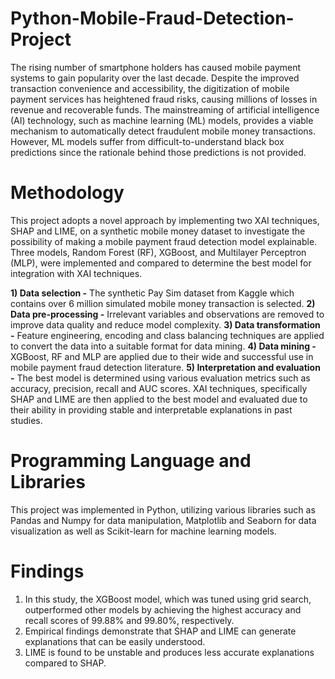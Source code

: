 # Python-Mobile-Fraud-Detection-Project
The rising number of smartphone holders has caused mobile payment systems to gain popularity over the last decade. Despite the improved transaction convenience and accessibility, the digitization of mobile payment services has heightened fraud risks, causing millions of losses in revenue and recoverable funds. The mainstreaming of artificial intelligence (AI) technology, such as machine learning (ML) models, provides a viable mechanism to automatically detect fraudulent mobile money transactions. However, ML models suffer from difficult-to-understand black box predictions since the rationale behind those predictions is not provided.

# Methodology
This project adopts a novel approach by implementing two XAI techniques, SHAP and LIME, on a synthetic mobile money dataset to investigate the possibility of making a mobile payment fraud detection model explainable. Three models, Random Forest (RF), XGBoost, and Multilayer Perceptron (MLP), were implemented and compared to determine the best model for integration with XAI techniques.

**1) Data selection                -** The synthetic Pay Sim dataset from Kaggle which contains over 6 million simulated mobile money transaction is selected. 
**2) Data pre-processing           -** Irrelevant variables and observations are removed to improve data quality and reduce model complexity.
**3) Data transformation           -** Feature engineering, encoding and class balancing techniques are applied to convert the data into a suitable format for data mining.
**4) Data mining                   -** XGBoost, RF and MLP are applied due to their wide and successful use in mobile payment fraud detection literature.
**5) Interpretation and evaluation -** The best model is determined using various evaluation metrics such as accuracy, precision, recall and AUC scores. XAI techniques, specifically SHAP and LIME are then applied 
                                       to the best model and evaluated due to their ability in providing stable and interpretable explanations in past studies. 

# Programming Language and Libraries
This project was implemented in Python, utilizing various libraries such as Pandas and Numpy for data manipulation, Matplotlib and Seaborn for data visualization as well as Scikit-learn for machine learning models.

# Findings
1) In this study, the XGBoost model, which was tuned using grid search, outperformed other models by achieving the highest accuracy and recall scores of 99.88% and 99.80%, respectively.
2) Empirical findings demonstrate that SHAP and LIME can generate explanations that can be easily understood.
3) LIME is found to be unstable and produces less accurate explanations compared to SHAP.
